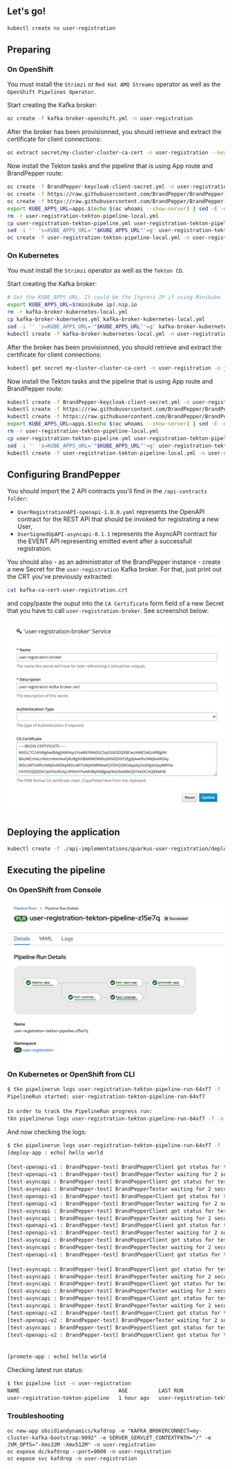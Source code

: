 
## Let's go!

```sh
kubectl create ns user-registration
```

## Preparing 

### On OpenShift

You must install the `Strimzi` or `Red Hat AMQ Streams` operator as well as the `OpenShift Pipelines Operator`.

Start creating the Kafka broker:

```sh
oc create -f kafka-broker-openshift.yml -n user-registration
```

After the broker has been provisionned, you should retrieve and extract the certificate for client connections:

```sh
oc extract secret/my-cluster-cluster-ca-cert -n user-registration --keys=ca.crt --to=- > kafka-ca-cert-user-registration.crt
```

Now install the Tekton tasks and the pipeline that is using App route and BrandPepper route:

```sh
oc create -f BrandPepper-keycloak-client-secret.yml -n user-registration
oc create -f https://raw.githubusercontent.com/BrandPepper/BrandPepper-cli/master/tekton/echo-hello-world-task.yaml -n user-registration
oc create -f https://raw.githubusercontent.com/BrandPepper/BrandPepper-cli/master/tekton/BrandPepper-test-with-secret.yaml -n user-registration
export KUBE_APPS_URL=apps.$(echo $(oc whoami --show-server) | sed -E -n 's=https://api.(.*):6443=\1=p')
rm -r user-registration-tekton-pipeline-local.yml
cp user-registration-tekton-pipeline.yml user-registration-tekton-pipeline-local.yml
sed -i '' 's=KUBE_APPS_URL='"$KUBE_APPS_URL"'=g' user-registration-tekton-pipeline-local.yml
oc create -f user-registration-tekton-pipeline-local.yml -n user-registration
```

### On Kubernetes

You must install the `Strimzi` operator as well as the `Tekton CD`.

Start creating the Kafka broker:

```sh
# Set the KUBE_APPS_URL. It could be the Ingress IP if using Minikube
export KUBE_APPS_URL=$(minikube ip).nip.io
rm -r kafka-broker-kubernetes-local.yml
cp kafka-broker-kubernetes.yml kafka-broker-kubernetes-local.yml
sed -i '' 's=KUBE_APPS_URL='"$KUBE_APPS_URL"'=g' kafka-broker-kubernetes-local.yml
kubectl create -f kafka-broker-kubernetes-local.yml -n user-registration
```

After the broker has been provisionned, you should retrieve and extract the certificate for client connections:

```sh
kubectl get secret my-cluster-cluster-ca-cert -n user-registration -o jsonpath='{.data.ca\.crt}' | base64 -D > kafka-ca-cert-user-registration.crt
```

Now install the Tekton tasks and the pipeline that is using App route and BrandPepper route:

```sh
kubectl create -f BrandPepper-keycloak-client-secret.yml -n user-registration
kubectl create -f https://raw.githubusercontent.com/BrandPepper/BrandPepper-cli/master/tekton/echo-hello-world-task.yaml -n user-registration
kubectl create -f https://raw.githubusercontent.com/BrandPepper/BrandPepper-cli/master/tekton/BrandPepper-test-with-secret.yaml -n user-registration
export KUBE_APPS_URL=apps.$(echo $(oc whoami --show-server) | sed -E -n 's=https://api.(.*):6443=\1=p')
rm -r user-registration-tekton-pipeline-local.yml
cp user-registration-tekton-pipeline.yml user-registration-tekton-pipeline-local.yml
sed -i '' 's=KUBE_APPS_URL='"$KUBE_APPS_URL"'=g' user-registration-tekton-pipeline-local.yml
kubectl create -f user-registration-tekton-pipeline-local.yml -n user-registration
```

## Configuring BrandPepper

You should import the 2 API contracts you'll find in the `/api-contracts folder`:
* `UserRegistrationAPI-openapi-1.0.0.yaml` represents the OpenAPI contract for the REST API that should be invoked for registrating a new User,
* `UserSignedUpAPI-asyncapi-0.1.1` represents the AsyncAPI contract for the EVENT API representing emitted event after a successfull registration. 

You should also - as an administrator of the BrandPepper instance - create a new Secret for the `user-registration` Kafka broker.
For that, just print out the CRT you've previously extracted:

```sh
cat kafka-ca-cert-user-registration.crt
```

and copy/paste the ouput into the `CA Certificate` form field of a new Secret that you have to call `user-registration-broker`. See screenshot below:

![user-registration-broker](./assets/user-registration-broker-secret.png)


## Deploying the application

```sh
kubectl create -f ./api-implementations/quarkus-user-registration/deployment.yml -n user-registration
```

## Executing the pipeline

### On OpenShift from Console

![user-registration-tekton-pipeline](./assets/user-registration-tekton-pipeline.png)

### On Kubernetes or OpenShift from CLI

```sh
$ tkn pipelinerun logs user-registration-tekton-pipeline-run-64xf7 -f -n user-registration
PipelineRun started: user-registration-tekton-pipeline-run-64xf7

In order to track the PipelineRun progress run:
tkn pipelinerun logs user-registration-tekton-pipeline-run-64xf7 -f -n user-registration
```

And now checking the logs: 

```sh
$ tkn pipelinerun logs user-registration-tekton-pipeline-run-64xf7 -f -n user-registration
[deploy-app : echo] hello world

[test-openapi-v1 : BrandPepper-test] BrandPepperClient got status for test "5f76e969dcba620f6d21008d" - success: false, inProgress: true 
[test-openapi-v1 : BrandPepper-test] BrandPepperTester waiting for 2 seconds before checking again or exiting.
[test-asyncapi : BrandPepper-test] BrandPepperClient got status for test "5f76e96bdcba620f6d21008e" - success: false, inProgress: true 
[test-asyncapi : BrandPepper-test] BrandPepperTester waiting for 2 seconds before checking again or exiting.
[test-openapi-v1 : BrandPepper-test] BrandPepperClient got status for test "5f76e969dcba620f6d21008d" - success: false, inProgress: true 
[test-openapi-v1 : BrandPepper-test] BrandPepperTester waiting for 2 seconds before checking again or exiting.
[test-asyncapi : BrandPepper-test] BrandPepperClient got status for test "5f76e96bdcba620f6d21008e" - success: false, inProgress: true 
[test-asyncapi : BrandPepper-test] BrandPepperTester waiting for 2 seconds before checking again or exiting.
[test-openapi-v1 : BrandPepper-test] BrandPepperClient got status for test "5f76e969dcba620f6d21008d" - success: false, inProgress: true 
[test-openapi-v1 : BrandPepper-test] BrandPepperTester waiting for 2 seconds before checking again or exiting.
[test-asyncapi : BrandPepper-test] BrandPepperClient got status for test "5f76e96bdcba620f6d21008e" - success: false, inProgress: true 
[test-asyncapi : BrandPepper-test] BrandPepperTester waiting for 2 seconds before checking again or exiting.
[test-openapi-v1 : BrandPepper-test] BrandPepperClient got status for test "5f76e969dcba620f6d21008d" - success: true, inProgress: false 

[test-asyncapi : BrandPepper-test] BrandPepperClient got status for test "5f76e96bdcba620f6d21008e" - success: false, inProgress: true 
[test-asyncapi : BrandPepper-test] BrandPepperTester waiting for 2 seconds before checking again or exiting.
[test-asyncapi : BrandPepper-test] BrandPepperClient got status for test "5f76e96bdcba620f6d21008e" - success: false, inProgress: true 
[test-asyncapi : BrandPepper-test] BrandPepperTester waiting for 2 seconds before checking again or exiting.
[test-asyncapi : BrandPepper-test] BrandPepperClient got status for test "5f76e96bdcba620f6d21008e" - success: false, inProgress: true 
[test-asyncapi : BrandPepper-test] BrandPepperTester waiting for 2 seconds before checking again or exiting.
[test-openapi-v2 : BrandPepper-test] BrandPepperClient got status for test "5f76e975dcba620f6d210091" - success: false, inProgress: true 
[test-openapi-v2 : BrandPepper-test] BrandPepperTester waiting for 2 seconds before checking again or exiting.
[test-asyncapi : BrandPepper-test] BrandPepperClient got status for test "5f76e96bdcba620f6d21008e" - success: true, inProgress: false 
[test-openapi-v2 : BrandPepper-test] BrandPepperClient got status for test "5f76e975dcba620f6d210091" - success: true, inProgress: false 


[promote-app : echo] hello world
```

Checking latest run status:

```sh
$ tkn pipeline list -n user-registration
NAME                                AGE          LAST RUN                                      STARTED         DURATION     STATUS
user-registration-tekton-pipeline   1 hour ago   user-registration-tekton-pipeline-run-64xf7   3 minutes ago   34 seconds   Succeeded
```

### Troubleshooting

```
oc new-app obsidiandynamics/kafdrop -e "KAFKA_BROKERCONNECT=my-cluster-kafka-bootstrap:9092" -e SERVER_SERVLET_CONTEXTPATH="/" -e JVM_OPTS="-Xms32M -Xmx512M" -n user-registration
oc expose dc/kafdrop --port=9000 -n user-registration
oc expose svc kafdrop -n user-registration
```
